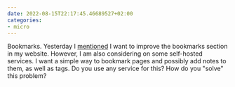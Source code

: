 ```yaml
---
date: 2022-08-15T22:17:45.46689527+02:00
categories:
- micro
---
```


Bookmarks. Yesterday I [mentioned](/2022/08/14/should-every-update-be-a-post) I want to improve the bookmarks section in my website. However, I am also considering on some self-hosted services. I want a simple way to bookmark pages and possibly add notes to them, as well as tags. Do you use any service for this? How do you "solve" this problem?
